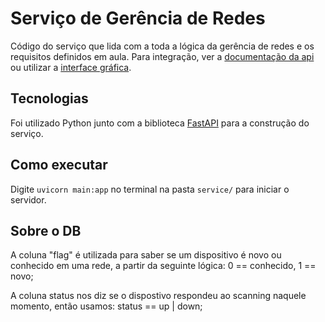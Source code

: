 # Serviço de Gerência de Redes

Código do serviço que lida com a toda a lógica da gerência de redes
e os requisitos definidos em aula. Para integração, ver a [documentação
da api](./API.md) ou utilizar a [interface gráfica](../interface/README.md).

## Tecnologias

Foi utilizado Python junto com a biblioteca [FastAPI](https://fastapi.tiangolo.com/) para a construção do serviço.

## Como executar

Digite `uvicorn main:app` no terminal na pasta `service/` para iniciar o servidor.


## Sobre o DB

A coluna "flag" é utilizada para saber se um dispositivo é novo ou conhecido em uma rede,
a partir da seguinte lógica: 0 == conhecido, 1 == novo;

A coluna status nos diz se o dispostivo respondeu ao scanning naquele momento, 
então usamos: status == up | down;